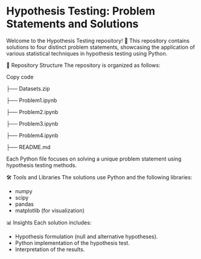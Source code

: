 # Hypothesis Testing: Problem Statements and Solutions

Welcome to the Hypothesis Testing repository! 🎉 This repository contains solutions to four distinct problem statements, showcasing the application of various statistical techniques in hypothesis testing using Python.

📂 Repository Structure
The repository is organized as follows:

Copy code

├── Datasets.zip

├── Problem1.ipynb

├── Problem2.ipynb 

├── Problem3.ipynb 

├── Problem4.ipynb

├── README.md  

Each Python file focuses on solving a unique problem statement using hypothesis testing methods.


🛠️ Tools and Libraries
The solutions use Python and the following libraries:

- numpy
- scipy
- pandas
- matplotlib (for visualization)


📊 Insights
Each solution includes:

- Hypothesis formulation (null and alternative hypotheses).
- Python implementation of the hypothesis test.
- Interpretation of the results.
